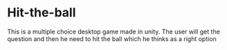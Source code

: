 # Hit-the-ball

This is a multiple choice desktop game made in unity. The user will get the question and then he need to hit the ball which he thinks as a right option

